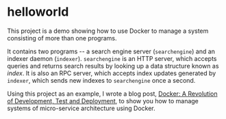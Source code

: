 helloworld
==========

This project is a demo showing how to use Docker to manage a system
consisting of more than one programs.

It contains two programs -- a search engine server (`searchengine`)
and an indexer daemon (`indexer`).  `searchengine` is an HTTP server,
which accepts queries and returns search results by looking up a data
structure known as *index*.  It is also an RPC server, which accepts
index updates generated by `indexer`, which sends new indexes to
`searchengine` once a second.

Using this project as an example, I wrote a blog post,
[Docker: A Revolution of Development, Test and Deployment](http://cxwangyi.github.io/docker.md),
to show you how to manage systems of micro-service architecture using
Docker.
